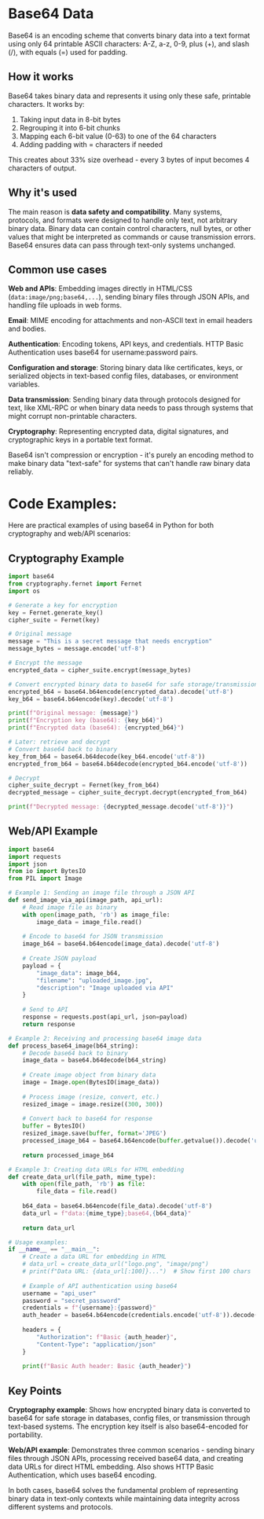 # Base64 Data
Base64 is an encoding scheme that converts binary data into a text format using only 64 printable ASCII characters: A-Z, a-z, 0-9, plus (+), and slash (/), with equals (=) used for padding.

## How it works

Base64 takes binary data and represents it using only these safe, printable characters. It works by:
1. Taking input data in 8-bit bytes
2. Regrouping it into 6-bit chunks
3. Mapping each 6-bit value (0-63) to one of the 64 characters
4. Adding padding with = characters if needed

This creates about 33% size overhead - every 3 bytes of input becomes 4 characters of output.

## Why it's used

The main reason is **data safety and compatibility**. Many systems, protocols, and formats were designed to handle only text, not arbitrary binary data. Binary data can contain control characters, null bytes, or other values that might be interpreted as commands or cause transmission errors. Base64 ensures data can pass through text-only systems unchanged.

## Common use cases

**Web and APIs**: Embedding images directly in HTML/CSS (`data:image/png;base64,...`), sending binary files through JSON APIs, and handling file uploads in web forms.

**Email**: MIME encoding for attachments and non-ASCII text in email headers and bodies.

**Authentication**: Encoding tokens, API keys, and credentials. HTTP Basic Authentication uses base64 for username:password pairs.

**Configuration and storage**: Storing binary data like certificates, keys, or serialized objects in text-based config files, databases, or environment variables.

**Data transmission**: Sending binary data through protocols designed for text, like XML-RPC or when binary data needs to pass through systems that might corrupt non-printable characters.

**Cryptography**: Representing encrypted data, digital signatures, and cryptographic keys in a portable text format.

Base64 isn't compression or encryption - it's purely an encoding method to make binary data "text-safe" for systems that can't handle raw binary data reliably.

# Code Examples:
Here are practical examples of using base64 in Python for both cryptography and web/API scenarios:

## Cryptography Example

```python
import base64
from cryptography.fernet import Fernet
import os

# Generate a key for encryption
key = Fernet.generate_key()
cipher_suite = Fernet(key)

# Original message
message = "This is a secret message that needs encryption"
message_bytes = message.encode('utf-8')

# Encrypt the message
encrypted_data = cipher_suite.encrypt(message_bytes)

# Convert encrypted binary data to base64 for safe storage/transmission
encrypted_b64 = base64.b64encode(encrypted_data).decode('utf-8')
key_b64 = base64.b64encode(key).decode('utf-8')

print(f"Original message: {message}")
print(f"Encryption key (base64): {key_b64}")
print(f"Encrypted data (base64): {encrypted_b64}")

# Later: retrieve and decrypt
# Convert base64 back to binary
key_from_b64 = base64.b64decode(key_b64.encode('utf-8'))
encrypted_from_b64 = base64.b64decode(encrypted_b64.encode('utf-8'))

# Decrypt
cipher_suite_decrypt = Fernet(key_from_b64)
decrypted_message = cipher_suite_decrypt.decrypt(encrypted_from_b64)

print(f"Decrypted message: {decrypted_message.decode('utf-8')}")
```

## Web/API Example

```python
import base64
import requests
import json
from io import BytesIO
from PIL import Image

# Example 1: Sending an image file through a JSON API
def send_image_via_api(image_path, api_url):
    # Read image file as binary
    with open(image_path, 'rb') as image_file:
        image_data = image_file.read()
    
    # Encode to base64 for JSON transmission
    image_b64 = base64.b64encode(image_data).decode('utf-8')
    
    # Create JSON payload
    payload = {
        "image_data": image_b64,
        "filename": "uploaded_image.jpg",
        "description": "Image uploaded via API"
    }
    
    # Send to API
    response = requests.post(api_url, json=payload)
    return response

# Example 2: Receiving and processing base64 image data
def process_base64_image(b64_string):
    # Decode base64 back to binary
    image_data = base64.b64decode(b64_string)
    
    # Create image object from binary data
    image = Image.open(BytesIO(image_data))
    
    # Process image (resize, convert, etc.)
    resized_image = image.resize((300, 300))
    
    # Convert back to base64 for response
    buffer = BytesIO()
    resized_image.save(buffer, format='JPEG')
    processed_image_b64 = base64.b64encode(buffer.getvalue()).decode('utf-8')
    
    return processed_image_b64

# Example 3: Creating data URLs for HTML embedding
def create_data_url(file_path, mime_type):
    with open(file_path, 'rb') as file:
        file_data = file.read()
    
    b64_data = base64.b64encode(file_data).decode('utf-8')
    data_url = f"data:{mime_type};base64,{b64_data}"
    
    return data_url

# Usage examples:
if __name__ == "__main__":
    # Create a data URL for embedding in HTML
    # data_url = create_data_url("logo.png", "image/png")
    # print(f"Data URL: {data_url[:100]}...")  # Show first 100 chars
    
    # Example of API authentication using base64
    username = "api_user"
    password = "secret_password"
    credentials = f"{username}:{password}"
    auth_header = base64.b64encode(credentials.encode('utf-8')).decode('utf-8')
    
    headers = {
        "Authorization": f"Basic {auth_header}",
        "Content-Type": "application/json"
    }
    
    print(f"Basic Auth header: Basic {auth_header}")
```

## Key Points

**Cryptography example**: Shows how encrypted binary data is converted to base64 for safe storage in databases, config files, or transmission through text-based systems. The encryption key itself is also base64-encoded for portability.

**Web/API example**: Demonstrates three common scenarios - sending binary files through JSON APIs, processing received base64 data, and creating data URLs for direct HTML embedding. Also shows HTTP Basic Authentication, which uses base64 encoding.

In both cases, base64 solves the fundamental problem of representing binary data in text-only contexts while maintaining data integrity across different systems and protocols.
